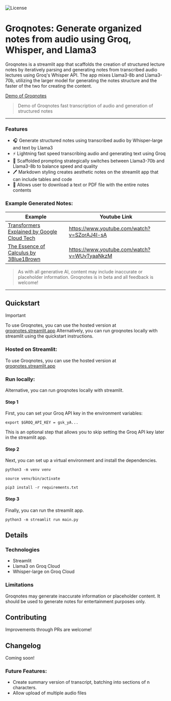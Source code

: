 ![License](https://img.shields.io/badge/license-MIT-green)

# Groqnotes: Generate organized notes from audio using Groq, Whisper, and Llama3

Groqnotes is a streamlit app that scaffolds the creation of structured lecture notes by iteratively parsing and generating notes from transcribed audio lectures using Groq's Whisper API. The app mixes Llama3-8b and Llama3-70b, utilizing the larger model for generating the notes structure and the faster of the two for creating the content.

[Demo of Groqnotes](https://github.com/Bklieger/groqnotes/assets/62450410/9c54dab3-21ad-42d6-8504-364e0aa6acde)
> Demo of Groqnotes fast transcription of audio and generation of structured notes

---

### Features

- 🎧 Generate structured notes using transcribed audio by Whisper-large and text by Llama3
- ⚡ Lightning fast speed transcribing audio and generating text using Groq
- 📖 Scaffolded prompting strategically switches between Llama3-70b and Llama3-8b to balance speed and quality
- 🖊️ Markdown styling creates aesthetic notes on the streamlit app that can include tables and code 
- 📂 Allows user to download a text or PDF file with the entire notes contents

### Example Generated Notes:

| Example                                      | Youtube Link                                                                                                                                |
| -------------------------------------------- | ------------------------------------------------------------------------------------------------------------------------------------------ |
| [Transformers Explained by Google Cloud Tech](examples/transformers_explained/generated_notes.pdf)             |  https://www.youtube.com/watch?v=SZorAJ4I-sA                                       |
| [The Essence of Calculus by 3Blue1Brown](examples/essence_calculus/generated_notes.pdf) | https://www.youtube.com/watch?v=WUvTyaaNkzM                                            |

> As with all generative AI, content may include inaccurate or placeholder information. Groqnotes is in beta and all feedback is welcome!

---

## Quickstart

> [!IMPORTANT]
> To use Groqnotes, you can use the hosted version at [groqnotes.streamlit.app](https://groqnotes.streamlit.app)
> Alternatively, you can run groqnotes locally with streamlit using the quickstart instructions.


### Hosted on Streamlit:

To use Groqnotes, you can use the hosted version at [groqnotes.streamlit.app](https://groqnotes.streamlit.app)


### Run locally:

Alternative, you can run groqnotes locally with streamlit.

#### Step 1
First, you can set your Groq API key in the environment variables:

~~~
export $GROQ_API_KEY = gsk_yA...
~~~

This is an optional step that allows you to skip setting the Groq API key later in the streamlit app.

#### Step 2
Next, you can set up a virtual environment and install the dependencies.

~~~
python3 -m venv venv
~~~

~~~
source venv/bin/activate
~~~

~~~
pip3 install -r requirements.txt
~~~


#### Step 3
Finally, you can run the streamlit app.

~~~
python3 -m streamlit run main.py
~~~


## Details


### Technologies

- Streamlit
- Llama3 on Groq Cloud
- Whisper-large on Groq Cloud

### Limitations

Groqnotes may generate inaccurate information or placeholder content. It should be used to generate notes for entertainment purposes only.


## Contributing

Improvements through PRs are welcome!


## Changelog

Coming soon!

### Future Features:

- Create summary version of transcript, batching into sections of n characters.
- Allow upload of multiple audio files
